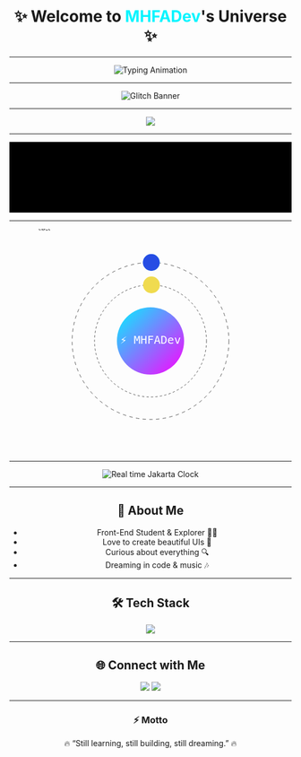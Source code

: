 <!-- Profil README Super Full Animasi by MHFADev -->
<div align="center">

# ✨ Welcome to <span style="color:#00F5FF;">MHFADev</span>'s Universe ✨  

---

<!-- 1. Typing Animation -->
<img src="https://readme-typing-svg.herokuapp.com?font=Fira+Code&size=28&pause=1000&color=00F5FF&center=true&vCenter=true&width=700&lines=Front-End+Learner+👨‍💻;Loves+Design+%26+Code+🎨;Coffee+Fuelled+☕;Always+Curious+%F0%9F%94%8D" alt="Typing Animation" />

---

<!-- 2. Glitch Banner -->
<img src="https://svg-banners.vercel.app/api?type=glitch&text1=⚡MHFADev⚡&width=800&height=250" alt="Glitch Banner"/>

---

<!-- 3. Wave Divider -->
<img src="https://capsule-render.vercel.app/api?type=waving&color=00F5FF&height=120&section=header" />

---

<!-- 4. Matrix Rain -->
<svg width="100%" height="200" viewBox="0 0 800 200">
  <rect width="800" height="200" fill="black"/>
  <g font-size="16" font-family="monospace" fill="#00ff41">
    <text x="20" y="40">01010101010101</text>
    <text x="120" y="80">10101010101010</text>
    <text x="220" y="120">01010101010101</text>
    <text x="320" y="160">10101010101010</text>
    <animateTransform attributeName="transform" type="translate" from="0 -200" to="0 200" dur="6s" repeatCount="indefinite"/>
  </g>
</svg>

---

<!-- 5. Orbiting Tech Stack -->
<svg viewBox="0 0 400 400" width="400" height="400">
  <defs>
    <linearGradient id="grad1" x1="0%" y1="0%" x2="100%" y2="100%">
      <stop offset="0%" style="stop-color:#00F5FF;stop-opacity:1" />
      <stop offset="100%" style="stop-color:#FF00FF;stop-opacity:1" />
    </linearGradient>
  </defs>
  <circle cx="200" cy="200" r="60" fill="url(#grad1)" />
  <text x="200" y="205" text-anchor="middle" font-size="20" fill="white" font-family="monospace">⚡ MHFADev</text>
  
  <!-- Orbit paths -->
  <circle cx="200" cy="200" r="100" fill="none" stroke="#555" stroke-dasharray="4,4"/>
  <circle cx="200" cy="200" r="140" fill="none" stroke="#555" stroke-dasharray="6,6"/>
  
  <!-- Orbiting icons -->
  <g>
    <circle r="15" fill="#f0db4f">
      <animateMotion dur="12s" repeatCount="indefinite" path="M 200,100 A 100,100 0 1,1 199.9,100 z"/>
    </circle>
    <text font-size="10" fill="black" x="-5" y="3">JS</text>
  </g>
  
  <g>
    <circle r="15" fill="#61dafb">
      <animateMotion dur="18s" repeatCount="indefinite" path="M 200,60 A 140,140 0 1,1 199.9,60 z"/>
    </circle>
    <text font-size="10" fill="black" x="-6" y="3">React</text>
  </g>
  
  <g>
    <circle r="15" fill="#264de4">
      <animateMotion dur="20s" repeatCount="indefinite" path="M 200,60 A 140,140 0 1,0 199.9,60 z"/>
    </circle>
    <text font-size="10" fill="white" x="-6" y="3">CSS</text>
  </g>
</svg>

---

<!-- 6. Real-Time Clock (Jakarta Time, auto refresh) -->
<p align="center">
  <img src="https://github-readme-time.vercel.app/api?time_format=24h&location=Asia/Jakarta&theme=tokyonight&font=Fira%20Code" alt="Real time Jakarta Clock"/>
</p>

---

## 🌱 About Me  
- Front-End Student & Explorer 👨‍💻  
- Love to create beautiful UIs 🎨  
- Curious about everything 🔍  
- Dreaming in code & music 🎶  

---

## 🛠️ Tech Stack  
<p align="center">
  <img src="https://skillicons.dev/icons?i=html,css,js,react,tailwind,figma,git,github,vscode" />
</p>

---

## 🌐 Connect with Me  
<p align="center">
  <a href="https://instagram.com/YOUR_HANDLE"><img src="https://img.shields.io/badge/Instagram-FF00FF?style=for-the-badge&logo=instagram&logoColor=white" /></a>
  <a href="mailto:yourmail@example.com"><img src="https://img.shields.io/badge/Email-00CFFF?style=for-the-badge&logo=gmail&logoColor=white" /></a>
</p>

---

### ⚡ Motto  
<p align="center">🔥 “Still learning, still building, still dreaming.” 🔥</p>

</div>
